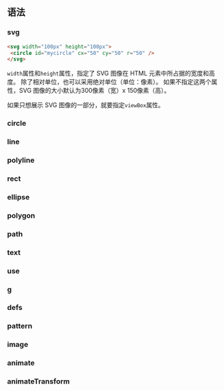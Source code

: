 
## 语法
### svg
```html
<svg width="100px" height="100px">
 <circle id="mycircle" cx="50" cy="50" r="50" />
</svg>
```
`width`属性和`height`属性，指定了 SVG 图像在 HTML 元素中所占据的宽度和高度。
除了相对单位，也可以采用绝对单位（单位：像素）。
如果不指定这两个属性，SVG 图像的大小默认为300像素（宽）x 150像素（高）。

如果只想展示 SVG 图像的一部分，就要指定`viewBox`属性。

### circle
### line
### polyline
### rect
### ellipse
### polygon
### path
### text
### use
### g
### defs
### pattern
### image
### animate
### animateTransform